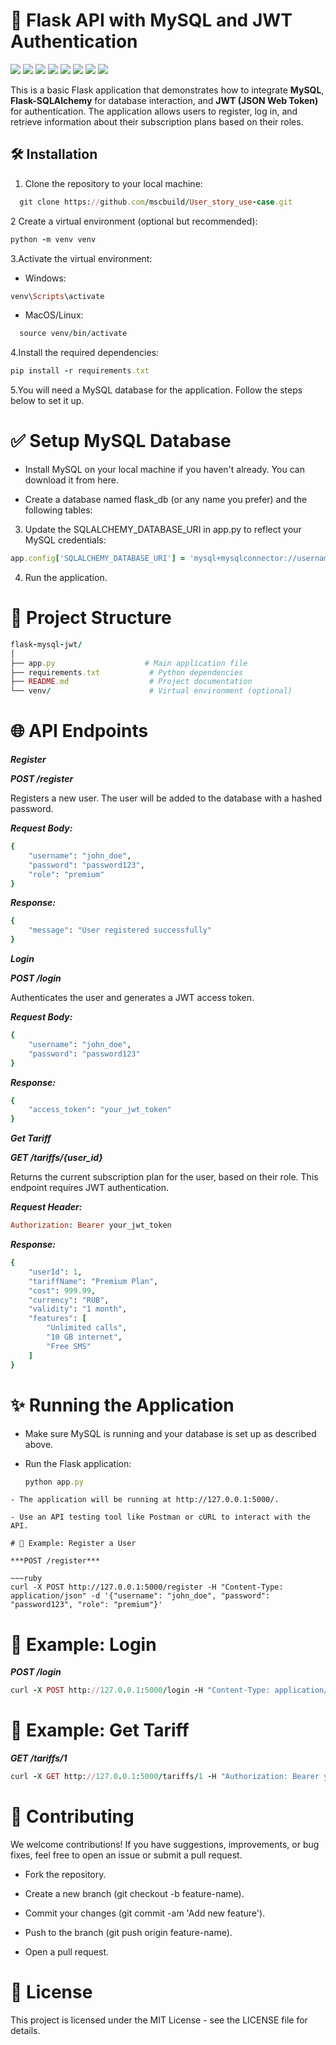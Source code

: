 # 🔐 Flask API with MySQL and JWT Authentication
  ![](https://komarev.com/ghpvc/?username=mscbuild) 
 ![](https://img.shields.io/github/license/mscbuild/e-learning) 
  ![](https://img.shields.io/github/repo-size/mscbuild/User_story_use-case)
![](https://img.shields.io/badge/PRs-Welcome-green)
![](https://img.shields.io/badge/code%20style-sql/python-green)
![](https://img.shields.io/github/stars/mscbuild)
![](https://img.shields.io/badge/Topic-Github-lighred)
![](https://img.shields.io/website?url=https%3A%2F%2Fgithub.com%2Fmscbuild)

This is a basic Flask application that demonstrates how to integrate **MySQL**, **Flask-SQLAlchemy** for database interaction, and **JWT (JSON Web Token)** for authentication. The application allows users to register, log in, and retrieve information about their subscription plans based on their roles.

 ## 🛠️ Installation

1. Clone the repository to your local machine:
 ~~~ruby
   git clone https://github.com/mscbuild/User_story_use-case.git
 ~~~

2 Create a virtual environment (optional but recommended):
~~~ruby
python -m venv venv
~~~

3.Activate the virtual environment:

- Windows:
~~~ruby
venv\Scripts\activate
~~~
- MacOS/Linux:
~~~ruby
  source venv/bin/activate
~~~
4.Install the required dependencies:
~~~ruby
pip install -r requirements.txt
~~~
5.You will need a MySQL database for the application. Follow the steps below to set it up.

# ✅ Setup MySQL Database

- Install MySQL on your local machine if you haven't already. You can download it from here.

- Create a database named flask_db (or any name you prefer) and the following tables:

 3. Update the SQLALCHEMY_DATABASE_URI in app.py to reflect your MySQL credentials:
~~~ruby
app.config['SQLALCHEMY_DATABASE_URI'] = 'mysql+mysqlconnector://username:password@localhost/flask_db'
~~~
4. Run the application.

# 💼 Project Structure
~~~ruby
flask-mysql-jwt/
│
├── app.py                    # Main application file
├── requirements.txt           # Python dependencies
├── README.md                  # Project documentation
└── venv/                      # Virtual environment (optional)
~~~

# 🌐 API Endpoints

***Register***

***POST /register***

Registers a new user. The user will be added to the database with a hashed password.

***Request Body:***
~~~ruby
{
    "username": "john_doe",
    "password": "password123",
    "role": "premium"
}
~~~
***Response:***
~~~ruby
{
    "message": "User registered successfully"
}
~~~
***Login***

***POST /login***

Authenticates the user and generates a JWT access token.

***Request Body:***
~~~ruby
{
    "username": "john_doe",
    "password": "password123"
}
~~~
***Response:***
~~~ruby
{
    "access_token": "your_jwt_token"
}
~~~
***Get Tariff***

***GET /tariffs/{user_id}***

Returns the current subscription plan for the user, based on their role. This endpoint requires JWT authentication.

***Request Header:***
~~~ruby
Authorization: Bearer your_jwt_token
~~~
***Response:***
~~~ruby
{
    "userId": 1,
    "tariffName": "Premium Plan",
    "cost": 999.99,
    "currency": "RUB",
    "validity": "1 month",
    "features": [
        "Unlimited calls",
        "10 GB internet",
        "Free SMS"
    ]
}
~~~
# ✨ Running the Application

- Make sure MySQL is running and your database is set up as described above.

- Run the Flask application:
  ~~~ruby
  python app.py
~~~
- The application will be running at http://127.0.0.1:5000/.

- Use an API testing tool like Postman or cURL to interact with the API.

# 🔀 Example: Register a User

***POST /register***

~~~ruby
curl -X POST http://127.0.0.1:5000/register -H "Content-Type: application/json" -d '{"username": "john_doe", "password": "password123", "role": "premium"}'
~~~

# 👤 Example: Login

***POST /login***
~~~ruby
curl -X POST http://127.0.0.1:5000/login -H "Content-Type: application/json" -d '{"username": "john_doe", "password": "password123"}'
~~~

# 👥 Example: Get Tariff

***GET /tariffs/1***
~~~ruby
curl -X GET http://127.0.0.1:5000/tariffs/1 -H "Authorization: Bearer your_jwt_token"
~~~

# 📢 Contributing

We welcome contributions! If you have suggestions, improvements, or bug fixes, feel free to open an issue or submit a pull request.

- Fork the repository.

- Create a new branch (git checkout -b feature-name).

- Commit your changes (git commit -am 'Add new feature').

- Push to the branch (git push origin feature-name).

- Open a pull request.

# 📜 License

This project is licensed under the MIT License - see the LICENSE file for details. 
